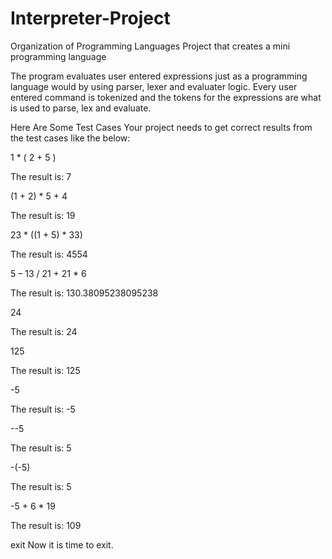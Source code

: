 # Interpreter-Project
Organization of Programming Languages Project that creates a mini programming language

The program evaluates user entered expressions just as a programming language would by using parser, lexer and evaluater logic.
Every user entered command is tokenized and the tokens for the expressions are what is used to parse, lex and evaluate.

Here Are Some Test Cases
Your project needs to get correct results from the test cases like the below:

1 * ( 2 + 5 )

The result is: 7

(1 + 2) * 5 + 4

The result is: 19

23 * ((1 + 5) * 33)

The result is: 4554

5 – 13 / 21 + 21 * 6

The result is: 130.38095238095238

24

The result is: 24

125

The result is: 125

-5

The result is: -5

--5 

The result is: 5

-(-5)

The result is: 5

-5 + 6 * 19

The result is: 109

exit
Now it is time to exit.
